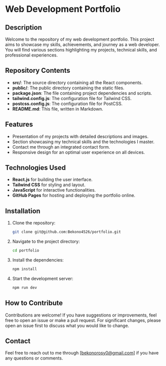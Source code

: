 # Web Development Portfolio

## Description

Welcome to the repository of my web development portfolio. This project aims to showcase my skills, achievements, and journey as a web developer. You will find various sections highlighting my projects, technical skills, and professional experiences.

## Repository Contents

- **src/**: The source directory containing all the React components.
- **public/**: The public directory containing the static files.
- **package.json**: The file containing project dependencies and scripts.
- **tailwind.config.js**: The configuration file for Tailwind CSS.
- **postcss.config.js**: The configuration file for PostCSS.
- **README.md**: This file, written in Markdown.

## Features

- Presentation of my projects with detailed descriptions and images.
- Section showcasing my technical skills and the technologies I master.
- Contact me through an integrated contact form.
- Responsive design for an optimal user experience on all devices.

## Technologies Used

- **React.js** for building the user interface.
- **Tailwind CSS** for styling and layout.
- **JavaScript** for interactive functionalities.
- **GitHub Pages** for hosting and deploying the portfolio online.

## Installation

1. Clone the repository:

    ```bash
    git clone git@github.com:Bekono4526/portfolio.git
    ```

2. Navigate to the project directory:

    ```bash
    cd portfolio
    ```

3. Install the dependencies:

    ```bash
    npm install
    ```

4. Start the development server:

    ```bash
    npm run dev
    ```

## How to Contribute

Contributions are welcome! If you have suggestions or improvements, feel free to open an issue or make a pull request. For significant changes, please open an issue first to discuss what you would like to change.

## Contact

Feel free to reach out to me through [bekonorosy0@gmail.com] if you have any questions or comments.
